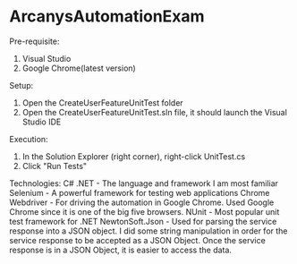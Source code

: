 # ArcanysAutomationExam

Pre-requisite:
1. Visual Studio
2. Google Chrome(latest version)

Setup:
1. Open the CreateUserFeatureUnitTest folder
2. Open the CreateUserFeatureUnitTest.sln file, it should launch the Visual Studio IDE

Execution:
1. In the Solution Explorer (right corner), right-click UnitTest.cs
2. Click "Run Tests"

Technologies:
C# .NET - The language and framework I am most familiar
Selenium - A powerful framework for testing web applications
Chrome Webdriver - For driving the automation in Google Chrome. Used Google Chrome since it is one of the big five browsers.
NUnit - Most popular unit test framework for .NET
NewtonSoft.Json - Used for parsing the service response into a JSON object. I did some string manipulation in order for the service response to be accepted as a JSON Object. Once the service response is in a JSON Object, it is easier to access the data.
